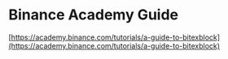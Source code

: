 # Binance Academy Guide


[https://academy.binance.com/tutorials/a-guide-to-bitexblock](https://academy.binance.com/tutorials/a-guide-to-bitexblock)
